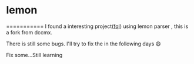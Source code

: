 # lemon
===========
I found a interesting project([fql](https://github.com/liuluheng/fql)) using lemon parser
, this is a fork from dccmx.


There is still some bugs. I'll try to fix the in the following days :smile:

Fix some...Still learning
